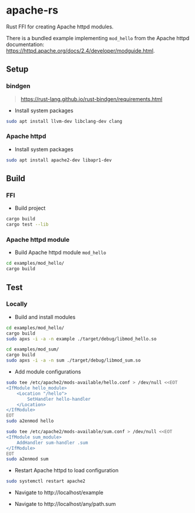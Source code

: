 apache-rs
=========

Rust FFI for creating Apache httpd modules.

There is a bundled example implementing `mod_hello` from the Apache httpd documentation: https://httpd.apache.org/docs/2.4/developer/modguide.html.



Setup
-----

### bindgen
> https://rust-lang.github.io/rust-bindgen/requirements.html

* Install system packages

```bash
sudo apt install llvm-dev libclang-dev clang
```

### Apache httpd

* Install system packages

```bash
sudo apt install apache2-dev libapr1-dev
```



Build
-----


### FFI

* Build project

```bash
cargo build
cargo test --lib
```


### Apache httpd module

* Build Apache httpd module `mod_hello`

```bash
cd examples/mod_hello/
cargo build
```



Test
----


### Locally

* Build and install modules

```bash
cd examples/mod_hello/
cargo build
sudo apxs -i -a -n example ./target/debug/libmod_hello.so
```

```bash
cd examples/mod_sum/
cargo build
sudo apxs -i -a -n sum ./target/debug/libmod_sum.so
```

* Add module configurations

```bash
sudo tee /etc/apache2/mods-available/hello.conf > /dev/null <<EOT
<IfModule hello_module>
    <Location "/hello">
        SetHandler hello-handler
    </Location>
</IfModule>
EOT
sudo a2enmod hello
```

```bash
sudo tee /etc/apache2/mods-available/sum.conf > /dev/null <<EOT
<IfModule sum_module>
    AddHandler sum-handler .sum
</IfModule>
EOT
sudo a2enmod sum
```

* Restart Apache httpd to load configuration

```bash
sudo systemctl restart apache2
```

* Navigate to http://localhost/example

* Navigate to http://localhost/any/path.sum
